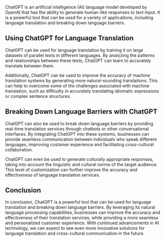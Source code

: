 
ChatGPT is an artificial intelligence (AI) language model developed by OpenAI that has the ability to generate human-like responses to text input. It is a powerful tool that can be used for a variety of applications, including language translation and breaking down language barriers.

Using ChatGPT for Language Translation
--------------------------------------

ChatGPT can be used for language translation by training it on large datasets of parallel texts in different languages. By analyzing the patterns and relationships between these texts, ChatGPT can learn to accurately translate between them.

Additionally, ChatGPT can be used to improve the accuracy of machine translation systems by generating more natural-sounding translations. This can help to overcome some of the challenges associated with machine translation, such as difficulty in accurately translating idiomatic expressions or complex sentence structures.

Breaking Down Language Barriers with ChatGPT
--------------------------------------------

ChatGPT can also be used to break down language barriers by providing real-time translation services through chatbots or other conversational interfaces. By integrating ChatGPT into these systems, businesses can provide seamless communication between individuals who speak different languages, improving customer experience and facilitating cross-cultural collaboration.

ChatGPT can even be used to generate culturally appropriate responses, taking into account the linguistic and cultural norms of the target audience. This level of customization can further improve the accuracy and effectiveness of language translation services.

Conclusion
----------

In conclusion, ChatGPT is a powerful tool that can be used for language translation and breaking down language barriers. By leveraging its natural language processing capabilities, businesses can improve the accuracy and effectiveness of their translation services, while providing a more seamless and personalized customer experience. With continued advancements in AI technology, we can expect to see even more innovative solutions for language translation and cross-cultural communication in the future.
